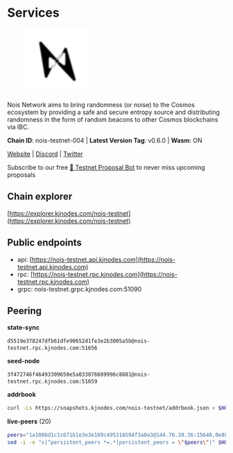 # Services

<figure><img src="https://raw.githubusercontent.com/kj89/cosmos-images/main/logos/nois.png" width="150" alt=""><figcaption></figcaption></figure>

Nois Network aims to bring randomness (or noise)  to the Cosmos ecosystem by providing a safe and  secure entropy source and distributing randomness  in the form of random beacons to other Cosmos blockchains via IBC.

**Chain ID**: nois-testnet-004 | **Latest Version Tag**: v0.6.0 | **Wasm**: ON

[Website](https://nois.network) | [Discord](https://discord.gg/dHdpwtEb6F) | [Twitter](https://twitter.com/NoisNetwork)



Subscribe to our free [🤖 Testnet Proposal Bot](https://t.me/kjnodes_testnet_proposal_bot) to never miss upcoming proposals


## Chain explorer
[https://explorer.kjnodes.com/nois-testnet](https://explorer.kjnodes.com/nois-testnet)

## Public endpoints

* api: [https://nois-testnet.api.kjnodes.com](https://nois-testnet.api.kjnodes.com)
* rpc: [https://nois-testnet.rpc.kjnodes.com](https://nois-testnet.rpc.kjnodes.com)
* grpc: nois-testnet.grpc.kjnodes.com:51090

## Peering

**state-sync**

```text
d5519e378247dfb61dfe90652d1fe3e2b3005a5b@nois-testnet.rpc.kjnodes.com:51656
```

**seed-node**

```text
3f472746f46493309650e5a033076689996c8881@nois-testnet.rpc.kjnodes.com:51659
```

**addrbook**
```bash
curl -Ls https://snapshots.kjnodes.com/nois-testnet/addrbook.json > $HOME/.noisd/config/addrbook.json
```

**live-peers** (20)
```bash
peers="1a1086d1c1c671b1e3e3e189c495318594f3a0a3@144.76.30.36:15648,0e88031f79f4aa005b966324decba5ade4787efb@162.55.223.152:26656,a87dc8b4e827a05fe5c46aea54999120c8252587@162.19.237.81:26656,9904ddc3186ea1e85390b8753da0e84948c1cf63@168.119.120.76:26656,72cd4222818d25da5206092c3efc2c0dd0ec34fe@161.97.96.91:36656,40250630b11b62814410129ed5dc29221e141a2f@65.108.72.233:26156,91f2416b553b819b904c7e2b7823af3a7885e4d2@65.108.158.51:26656,30bf62128e21bd7b4e375a43654d04a69a2e06a4@65.21.104.61:26656,c971d1a5a18a8d781f5dccf13df9391cb4ffc282@65.108.225.158:17356,d5519e378247dfb61dfe90652d1fe3e2b3005a5b@65.109.68.190:51656,f2315b5ce33cb2d2e0e4098dbf593b23710e995f@38.242.221.64:30656,4f4cbbb89deacb0a1f395050567e96bb70f4a1ff@142.132.152.46:41656,f4ed6f6bdf086cbaab9bed20e4dfc1daf326e4fc@89.117.50.54:26656,d82bc6935b0bcc2f44c29775176b422bbe737c9e@85.114.142.151:26656,1ebc84b0db1874bd63b7ffe4fa522ac356bcf0d5@159.223.157.30:26656,bfbd43dbfbcda81b6d63f47e211f9d8eb323811c@65.109.39.50:26656,f9179f009a0351a51cde673929f751cc0ca4dfc3@95.217.2.24:26656,12c80b97e746b47b7b753aad9f3d85edab279957@104.193.254.42:27656,7b94b17a9eb14e1e263c20e4f395a4b0f0bc1978@192.95.30.128:26656,55b593887e758eeb7c1c6e3f8ffd8b30eabd0069@65.108.82.62:26656"
sed -i -e "s|^persistent_peers *=.*|persistent_peers = \"$peers\"|" $HOME/.noisd/config/config.toml
```
